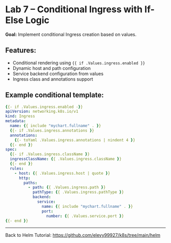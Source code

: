 # Lab 7 – Conditional Ingress with If-Else Logic

**Goal:** Implement conditional Ingress creation based on values.

## Features:

- Conditional rendering using `{{ if .Values.ingress.enabled }}`
- Dynamic host and path configuration
- Service backend configuration from values
- Ingress class and annotations support

## Example conditional template:

```yaml
{{- if .Values.ingress.enabled -}}
apiVersion: networking.k8s.io/v1
kind: Ingress
metadata:
  name: {{ include "mychart.fullname" . }}
  {{- if .Values.ingress.annotations }}
  annotations:
    {{- toYaml .Values.ingress.annotations | nindent 4 }}
  {{- end }}
spec:
  {{- if .Values.ingress.className }}
  ingressClassName: {{ .Values.ingress.className }}
  {{- end }}
  rules:
    - host: {{ .Values.ingress.host | quote }}
      http:
        paths:
          - path: {{ .Values.ingress.path }}
            pathType: {{ .Values.ingress.pathType }}
            backend:
              service:
                name: {{ include "mychart.fullname" . }}
                port:
                  number: {{ .Values.service.port }}
{{- end }}
```

---

Back to Helm Tutorial:
https://github.com/elevy99927/k8s/tree/main/helm